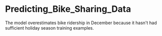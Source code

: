 # Predicting_Bike_Sharing_Data

The model overestimates bike ridership in December because it hasn't had sufficient holiday season training examples.

